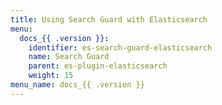 ```yaml
---
title: Using Search Guard with Elasticsearch
menu:
  docs_{{ .version }}:
    identifier: es-search-guard-elasticsearch
    name: Search Guard
    parent: es-plugin-elasticsearch
    weight: 15
menu_name: docs_{{ .version }}
---
```

